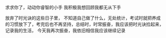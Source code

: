 求求你了，动动你睿智的小手
我积极我想回顾我都无从下手

放弃了时光诀的这些日子里，
不知道自己做了什么，无处统计，考试时就把养成的习惯放下了，考完后也不再坚持，总结时，时常振奋，我应该把时光诀捡起来，记录我的生活，
今天我再次振奋，我依旧相信我应该继续记录
